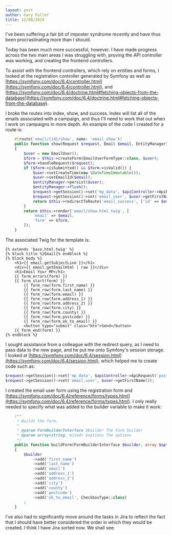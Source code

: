 ```yaml
---
layout: post
author: Gary Fuller
title: 12/08/2024
---
```

I've been suffering a fair bit of imposter syndrome recently and have thus been procrastinating more than I should. 

Today has been much more successful, however. I have made progress across the two main areas I was struggling with, proving the API controller was working, and creating the frontend controllers.

To assist with the frontend controllers, which rely on entities and forms, I looked at the registration controller generated by Symfony as well as [https://symfony.com/doc/6.4/controller.html](https://symfony.com/doc/6.4/controller.html), and [https://symfony.com/doc/6.4/doctrine.html#fetching-objects-from-the-database](https://symfony.com/doc/6.4/doctrine.html#fetching-objects-from-the-database). 

I broke the routes into index, show, and success. Index will list all of the emails associated with a campaign, and thus I'll need to work that out when I work on campaigns in more depth. An example of the code I created for a route is:

```php
    #[route('email/{id}/show', name: 'email_show')]
    public function show(Request $request, Email $email, EntityManagerInterface $entityManager, ApiController $apiController): Response
    {
        $user = new EmailUser();
        $form = $this->createForm(EmailUserFormType::class, $user);
        $form->handleRequest($request);
        if ($form->isSubmitted() && $form->isValid()) {
            $user->setCreateTime(new \DateTimeImmutable());
            $user->setEmailId($email);
            $entityManager->persist($user);
            $entityManager->flush();
            $request->getSession()->set('mp_data', $apiController->ApiRequest('postcode', $user->getPostcode())['response']['data']['0']);
            $request->getSession()->set('email_user', $user->getFirstName());
            return $this->redirectToRoute('email_success', ['id' => $email->getId()]);
        }
        return $this->render('email/show.html.twig', [
            'email' => $email,
            'form' => $form,
        ]);
    }
```

The associated Twig for the template is:

```twig
{% extends 'base.html.twig' %}
{% block title %}Email{% endblock %}
{% block body %}
    <h1>{{ email.getSubjectLine }}</h1>
    <div>{{ email.getEmailHtml | raw }}</div>
    <h1>Email Your MP</h1>
    {{ form_errors(form) }}
    {{ form_start(form) }}
        {{ form_row(form.first_name) }}
        {{ form_row(form.last_name) }}
        {{ form_row(form.email) }}
        {{ form_row(form.address_1) }}
        {{ form_row(form.address_2) }}
        {{ form_row(form.city) }}
        {{ form_row(form.county) }}
        {{ form_row(form.postcode) }}
        {{ form_row(form.ok_to_email) }}
        <button type="submit" class="btn">Send</button>
    {{ form_end(form) }}
{% endblock %}
```

I sought assistance from a colleague with the redirect query, as I need to pass data to the new page, and he put me onto Symfony's session storage. I looked at [https://symfony.com/doc/6.4/session.html](https://symfony.com/doc/6.4/session.html), which helped me to create code such as:

```php
$request->getSession()->set('mp_data', $apiController->ApiRequest('postcode', $user->getPostcode())['response']['data']['0']);
$request->getSession()->set('email_user', $user->getFirstName());
```

I created the email user form using the registration form and [https://symfony.com/doc/6.4/reference/forms/types.html](https://symfony.com/doc/6.4/reference/forms/types.html). I only really needed to specify what was added to the builder variable to make it work:

```php
    /**
     * Builds the form.
     *
     * @param FormBuilderInterface $builder The form builder
     * @param array<string, mixed> $options The options
     */
    public function buildForm(FormBuilderInterface $builder, array $options): void
    {
        $builder
            ->add('first_name')
            ->add('last_name')
            ->add('email')
            ->add('address_1')
            ->add('address_2')
            ->add('city')
            ->add('county')
            ->add('postcode')
            ->add('ok_to_email', CheckboxType::class)
        ;
    }
```

I've also had to significantly move around the tasks in Jira to reflect the fact that I should have better considered the order in which they would be created. I think I have Jira sorted now. We shall see.
